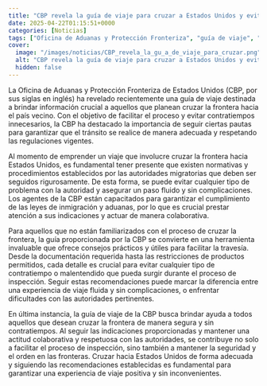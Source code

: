```yaml
---
title: "CBP revela la guía de viaje para cruzar a Estados Unidos y evitar problemas"
date: 2025-04-22T01:15:51+0000
categories: [Noticias]
tags: ["Oficina de Aduanas y Protección Fronteriza", "guía de viaje", "frontera", "autoridades migratorias", "leyes de inmigración", "aduanas", "documentación requerida."]
cover:
  image: "/images/noticias/CBP_revela_la_gu_a_de_viaje_para_cruzar.png"
  alt: "CBP revela la guía de viaje para cruzar a Estados Unidos y evitar problemas"
  hidden: false
---
```


La Oficina de Aduanas y Protección Fronteriza de Estados Unidos (CBP, por sus siglas en inglés) ha revelado recientemente una guía de viaje destinada a brindar información crucial a aquellos que planean cruzar la frontera hacia el país vecino. Con el objetivo de facilitar el proceso y evitar contratiempos innecesarios, la CBP ha destacado la importancia de seguir ciertas pautas para garantizar que el tránsito se realice de manera adecuada y respetando las regulaciones vigentes.

Al momento de emprender un viaje que involucre cruzar la frontera hacia Estados Unidos, es fundamental tener presente que existen normativas y procedimientos establecidos por las autoridades migratorias que deben ser seguidos rigurosamente. De esta forma, se puede evitar cualquier tipo de problema con la autoridad y asegurar un paso fluido y sin complicaciones. Los agentes de la CBP están capacitados para garantizar el cumplimiento de las leyes de inmigración y aduanas, por lo que es crucial prestar atención a sus indicaciones y actuar de manera colaborativa.

Para aquellos que no están familiarizados con el proceso de cruzar la frontera, la guía proporcionada por la CBP se convierte en una herramienta invaluable que ofrece consejos prácticos y útiles para facilitar la travesía. Desde la documentación requerida hasta las restricciones de productos permitidos, cada detalle es crucial para evitar cualquier tipo de contratiempo o malentendido que pueda surgir durante el proceso de inspección. Seguir estas recomendaciones puede marcar la diferencia entre una experiencia de viaje fluida y sin complicaciones, o enfrentar dificultades con las autoridades pertinentes.

En última instancia, la guía de viaje de la CBP busca brindar ayuda a todos aquellos que desean cruzar la frontera de manera segura y sin contratiempos. Al seguir las indicaciones proporcionadas y mantener una actitud colaborativa y respetuosa con las autoridades, se contribuye no solo a facilitar el proceso de inspección, sino también a mantener la seguridad y el orden en las fronteras. Cruzar hacia Estados Unidos de forma adecuada y siguiendo las recomendaciones establecidas es fundamental para garantizar una experiencia de viaje positiva y sin inconvenientes.
